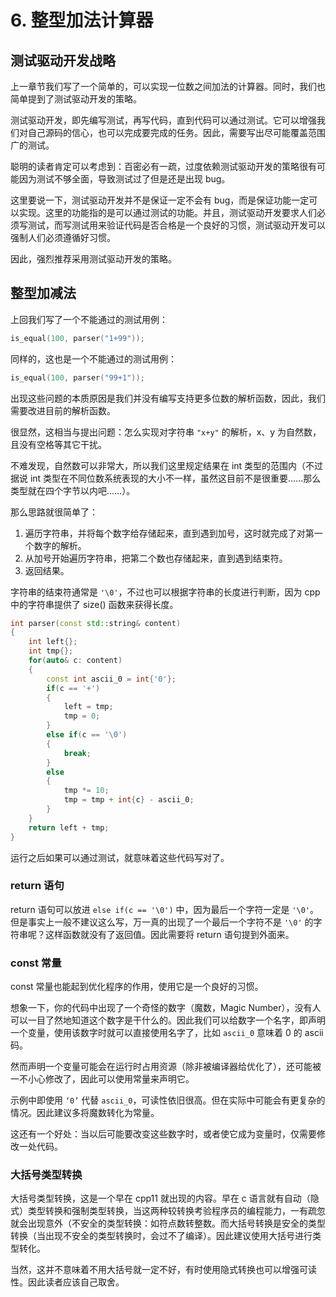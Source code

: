 # 6. 整型加法计算器

## 测试驱动开发战略

上一章节我们写了一个简单的，可以实现一位数之间加法的计算器。同时，我们也简单提到了测试驱动开发的策略。

测试驱动开发，即先编写测试，再写代码，直到代码可以通过测试。它可以增强我们对自己源码的信心，也可以完成要完成的任务。因此，需要写出尽可能覆盖范围广的测试。

聪明的读者肯定可以考虑到：百密必有一疏，过度依赖测试驱动开发的策略很有可能因为测试不够全面，导致测试过了但是还是出现 bug。

这里要说一下，测试驱动开发并不是保证一定不会有 bug，而是保证功能一定可以实现。这里的功能指的是可以通过测试的功能。并且，测试驱动开发要求人们必须写测试，而写测试用来验证代码是否合格是一个良好的习惯，测试驱动开发可以强制人们必须遵循好习惯。

因此，强烈推荐采用测试驱动开发的策略。

## 整型加减法

上回我们写了一个不能通过的测试用例：

```cpp
is_equal(100, parser("1+99"));
```

同样的，这也是一个不能通过的测试用例：

```cpp
is_equal(100, parser("99+1"));
```

出现这些问题的本质原因是我们并没有编写支持更多位数的解析函数，因此，我们需要改进目前的解析函数。

很显然，这相当与提出问题：怎么实现对字符串 `"x+y"` 的解析，x、y 为自然数，且没有空格等其它干扰。

不难发现，自然数可以非常大，所以我们这里规定结果在 int 类型的范围内（不过据说 int 类型在不同位数系统表现的大小不一样，虽然这目前不是很重要……那么类型就在四个字节以内吧……）。

那么思路就很简单了：

1. 遍历字符串，并将每个数字给存储起来，直到遇到加号，这时就完成了对第一个数字的解析。
2. 从加号开始遍历字符串，把第二个数也存储起来，直到遇到结束符。
3. 返回结果。

字符串的结束符通常是 `'\0'`，不过也可以根据字符串的长度进行判断，因为 cpp 中的字符串提供了 size() 函数来获得长度。

```cpp
int parser(const std::string& content)
{
    int left{};
    int tmp{};
    for(auto& c: content)
    {
        const int ascii_0 = int{'0'};
        if(c == '+')
        {
            left = tmp;
            tmp = 0;
        }
        else if(c == '\0')
        {
            break;
        }
        else
        {
            tmp *= 10;
            tmp = tmp + int{c} - ascii_0;
        }
    }
    return left + tmp;
}
```

运行之后如果可以通过测试，就意味着这些代码写对了。

### return 语句

return 语句可以放进 `else if(c == '\0')` 中，因为最后一个字符一定是 `'\0'`。但是事实上一般不建议这么写，万一真的出现了一个最后一个字符不是 `'\0'` 的字符串呢？这样函数就没有了返回值。因此需要将 return 语句提到外面来。

### const 常量

const 常量也能起到优化程序的作用，使用它是一个良好的习惯。

想象一下，你的代码中出现了一个奇怪的数字（魔数，Magic Number），没有人可以一目了然地知道这个数字是干什么的。因此我们可以给数字一个名字，即声明一个变量，使用该数字时就可以直接使用名字了，比如 `ascii_0` 意味着 0 的 ascii 码。

然而声明一个变量可能会在运行时占用资源（除非被编译器给优化了），还可能被一不小心修改了，因此可以使用常量来声明它。

示例中即使用 `‘0’` 代替 `ascii_0`，可读性依旧很高。但在实际中可能会有更复杂的情况。因此建议多将魔数转化为常量。

这还有一个好处：当以后可能要改变这些数字时，或者使它成为变量时，仅需要修改一处代码。

### 大括号类型转换

大括号类型转换，这是一个早在 cpp11 就出现的内容。早在 c 语言就有自动（隐式）类型转换和强制类型转换，当这两种较转换考验程序员的编程能力，一有疏忽就会出现意外（不安全的类型转换：如符点数转整数。而大括号转换是安全的类型转换（当出现不安全的类型转换时，会过不了编译）。因此建议使用大括号进行类型转化。

当然，这并不意味着不用大括号就一定不好，有时使用隐式转换也可以增强可读性。因此读者应该自己取舍。
